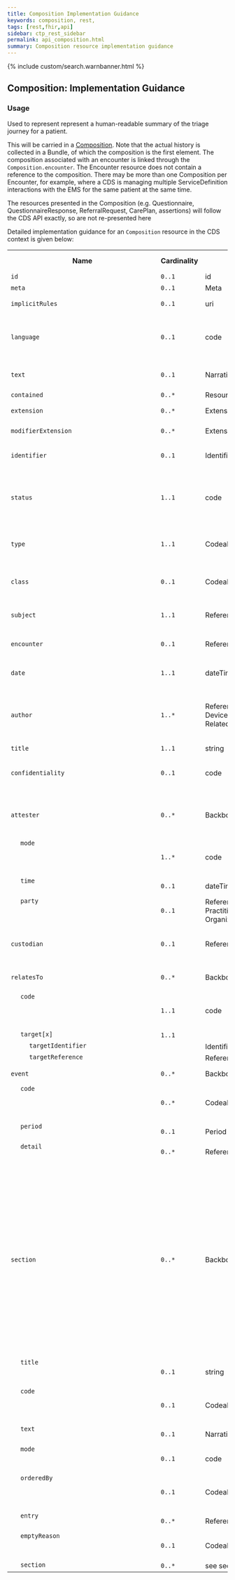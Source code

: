 ```yaml
---
title: Composition Implementation Guidance
keywords: composition, rest,
tags: [rest,fhir,api]
sidebar: ctp_rest_sidebar
permalink: api_composition.html
summary: Composition resource implementation guidance
---
```


{% include custom/search.warnbanner.html %}
<style>
td.sub{
    content: '';
    display: block;
    width: 285px;
    background-image: url(images/tbl_vjoin_end.png);
    background-repeat: no-repeat;
    background-position: 10px 10px;
    padding-left: 30px; 
}
td.sub-sub{
    content: '';
    display: block;
    width: 285px;
    background-image: url(images/tbl_vjoin_end.png);
    background-repeat: no-repeat;
    background-position: 30px 10px;
    padding-left: 50px; 
}
td.sub-sub-sub{
    content: '';
    display: block;
    width: 285px;
    background-image: url(images/tbl_vjoin_end.png);
    background-repeat: no-repeat;
    background-position: 50px 10px;
    padding-left: 70px;
}
</style>

## Composition: Implementation Guidance ##

### Usage ###

Used to represent represent a human-readable summary of the triage journey for a patient.

This will be carried in a [Composition](http://hl7.org/fhir/stu3/composition.html).  Note that the actual history is collected in a Bundle, of which the composition is the first element.  The composition associated with an encounter is linked through the `Composition.encounter`.  The Encounter resource does not contain a reference to the composition.  There may be more than one Composition per Encounter, for example, where a CDS is managing multiple ServiceDefinition interactions with the EMS for the same patient at the same time.

The resources presented in the Composition (e.g. Questionnaire, QuestionnaireResponse, ReferralRequest, CarePlan, assertions) will follow the CDS API exactly, so are not re-presented here

Detailed implementation guidance for an `Composition` resource in the CDS context is given below:  


<table style="min-width:100%;width:100%">
<tr>
    <th style="width:10%;">Name</th>
    <th style="width:5%;">Cardinality</th>
    <th style="width:10%;">Type</th>
      <th style="width:38%;">FHIR Documentation</th>
   <th style="width:37%;">CDS Implementation Guidance</th>
</tr>
<tr>
  <td><code>id</code></td>
    <td><code>0..1</code></td>
    <td>id</td>
    <td>Logical id of this artifact</td>
	<td></td>
</tr>
<tr>
  <td><code>meta</code></td>
    <td><code>0..1</code></td>
    <td>Meta</td>
    <td>Metadata about the resource</td>
    <td></td>
</tr>
<tr>
  <td><code>implicitRules</code></td>
    <td><code>0..1</code></td>
    <td>uri</td>
    <td>A set of rules under which this content was created</td>
    <td></td>
</tr>
<tr>
  <td><code>language</code></td>
    <td><code>0..1</code></td>
    <td>code</td>
    <td>Language of the resource content. <br/> 
    <a href="http://hl7.org/fhir/stu3/valueset-languages.html">Common Languages</a> (Extensible but limited to All Languages)</td>
	<td></td>
</tr>
<tr>
  <td><code>text</code></td>
    <td><code>0..1</code></td>
    <td>Narrative</td>
    <td>Text summary of the resource, for human interpretation</td>
	<td></td>
</tr>
<tr>
  <td><code>contained</code></td>
    <td><code>0..*</code></td>
    <td>Resource</td>
    <td>Contained, inline Resources</td>
	<td></td>
</tr>
<tr>
  <td><code>extension</code></td>
    <td><code>0..*</code></td>
    <td>Extension</td>
    <td>Additional Content defined by implementations</td>
	<td></td>
</tr>
<tr>
  <td><code>modifierExtension</code></td>
    <td><code>0..*</code></td>
    <td>Extension</td>
    <td>Extensions that cannot be ignored</td>
	<td></td>
</tr>
<tr>
  <td><code>identifier</code></td>
    <td><code>0..1</code></td>
    <td>Identifier</td>
    <td>Logical identifier of composition (version-independent)</td>
    <td>To be assigned by the EMS</td>
</tr>
<tr>
  <td><code>status</code></td>
    <td><code>1..1</code></td>
    <td>code</td>
    <td>preliminary | final | amended | entered-in-error<br>
CompositionStatus (Required)</td>
    <td>At the end of encounter, will normally be <code>final</code> - this may be amended after the end of the encounter.</td>
</tr>
<tr>
  <td><code>type</code></td>
    <td><code>1..1</code></td>
    <td>CodeableConcept</td>
    <td>Kind of composition (LOINC if possible)<br>
FHIR Document Type Codes (Preferred)</td>
    <td></td>
</tr>
<tr>
  <td><code>class</code></td>
    <td><code>0..1</code></td>
    <td>CodeableConcept</td>
    <td>Categorization of Composition<br>
FHIR Document Class Codes (Example)</td>
    <td></td>
</tr>
<tr>
  <td><code>subject</code></td>
    <td><code>1..1</code></td>
    <td>Reference(Any)</td>
    <td>Who and/or what the composition is about</td>
    <td>This MUST be a reference to the Patient resource</td>
</tr>
<tr>
  <td><code>encounter</code></td>
    <td><code>0..1</code></td>
    <td>Reference(Encounter)</td>
    <td>Context of the Composition</td>
    <td>This MUST be a reference to the Encounter resource</td>
</tr>
<tr>
  <td><code>date</code></td>
    <td><code>1..1</code></td>
    <td>dateTime</td>
    <td>Composition editing time</td>
    <td>This will be the date/time at the end of the triage journey</td>
</tr>
<tr>
  <td><code>author</code></td>
    <td><code>1..*</code></td>
    <td>Reference(Practitioner | Device | Patient | RelatedPerson)</td>
    <td>Who and/or what authored the composition</td>
    <td>This MUST be a reference to a Device resource, representing the EMS which is responsible for the encounter</td>
</tr>
<tr>
  <td><code>title</code></td>
    <td><code>1..1</code></td>
    <td>string</td>
    <td>Human Readable name/title</td>
    <td></td>
</tr>
<tr>
    <td><code>confidentiality</code></td>
    <td><code>0..1</code></td>
    <td>code</td>
    <td>As defined by affinity domain<br>
ConfidentialityClassification (Required)</td>
    <td>This will be determined by the EMS, and usually hold the value <code>Normal</code></td>
</tr>
<tr>
    <td><code>attester</code></td>
    <td><code>0..*</code></td>
    <td>BackboneElement</td>
    <td>Attests to accuracy of composition</td>
    <td>Should only be present if the composition has been presented to a user for attestation of completeness</td>
</tr>
<tr>
    <td class="sub"><code>mode</code></td>
    <td><code>1..*</code></td>
    <td>code</td>
    <td>personal | professional | legal | official<br>
CompositionAttestationMode (Required)</td>
    <td></td>
</tr>
<tr>
    <td class="sub"><code>time</code></td>
    <td><code>0..1</code></td>
    <td>dateTime</td>
    <td>When the composition was attested</td>
    <td></td>
</tr>
<tr>
    <td class="sub"><code>party</code></td>
    <td><code>0..1</code></td>
    <td>Reference(Patient | Practitioner | Organization)</td>
    <td>Who attested the composition</td>
    <td></td>
</tr>
<tr>
    <td><code>custodian</code></td>
    <td><code>0..1</code></td>
    <td>Reference(Organization)</td>
    <td>Organization which maintains the composition</td>
    <td>A reference to the Organisation that is responsible for the EMS</td>
</tr>
<tr>
    <td><code>relatesTo</code></td>
    <td><code>0..*</code></td>
    <td>BackboneElement</td>
    <td>Relationships to other compositions/documents</td>
    <td>Typically only a replacement, in case of update</td>
</tr>
<tr>
    <td class="sub"><code>code</code></td>
    <td><code>1..1</code></td>
    <td>code</td>
    <td>replaces | transforms | signs | appends<br>
DocumentRelationshipType (Required)</td>
    <td></td>
</tr>
<tr>
    <td class="sub"><code>target[x]</code></td>
    <td><code>1..1</code></td>
    <td></td>
    <td>Target of the relationship</td>
    <td></td>
</tr>
<tr>
    <td class="sub-sub"><code>targetIdentifier</code></td>
    <td></td>
    <td>Identifier</td>
    <td></td>
    <td></td>
</tr>
<tr>
    <td class="sub-sub"><code>targetReference</code></td>
    <td></td>
    <td>Reference(Composition)</td>
    <td></td>
    <td></td>
</tr>
<tr>
    <td><code>event</code></td>
    <td><code>0..*</code></td>
    <td>BackboneElement</td>
    <td>The clinical service(s) being documented</td>
    <td>Not to be populated</td>
</tr>
<tr>
    <td class="sub"><code>code</code></td>
    <td><code>0..*</code></td>
    <td>CodeableConcept</td>
    <td>Code(s) that apply to the event being documented<br>
v3 Code System ActCode (Example)</td>
    <td></td>
</tr>
<tr>
    <td class="sub"><code>period</code></td>
    <td><code>0..1</code></td>
    <td>Period</td>
    <td>The period covered by the documentation</td>
    <td></td>
</tr>
<tr>
    <td class="sub"><code>detail</code></td>
    <td><code>0..*</code></td>
    <td>Reference(Any)</td>
    <td>The event(s) being documented</td>
    <td></td>
</tr>
<tr>
    <td><code>section</code></td>
    <td><code>0..*</code></td>
    <td>BackboneElement</td>
    <td>Composition is broken into sections<br>
+ A section must at least one of text, entries, or sub-sections<br>
+ A section can only have an emptyReason if it is empty</td>
    <td>It is recommended that each <code>$evaluate</code> interaction is documented in a separate section.  This will document the Questionnaire & QuestionnaireResponse resources for that interaction, as well as the assertions generated during that interaction, and any CarePlans presented.  In addition, if interim results are presented, these should be included in each interaction. The result of the interaction will also be presented as a separate section.</td>
</tr>
<tr>
    <td class="sub"><code>title</code></td>
    <td><code>0..1</code></td>
    <td>string</td>
    <td>Label for section (e.g. for ToC)</td>
    <td>This can be 'Result' or similar for the final section.</td>
</tr>
<tr>
    <td class="sub"><code>code</code></td>
    <td><code>0..1</code></td>
    <td>CodeableConcept</td>
    <td>Classification of section (recommended)<br>
Document Section Codes (Example)</td>
    <td></td>
</tr>
<tr>
    <td class="sub"><code>text</code></td>
    <td><code>0..1</code></td>
    <td>Narrative</td>
    <td>Text summary of the section, for human interpretation</td>
    <td></td>
</tr>
<tr>
    <td class="sub"><code>mode</code></td>
    <td><code>0..1</code></td>
    <td>code</td>
    <td>working | snapshot | changes<br>
ListMode (Required)</td>
    <td></td>
</tr>
<tr>
    <td class="sub"><code>orderedBy</code></td>
    <td><code>0..1</code></td>
    <td>CodeableConcept</td>
    <td>Order of section entries<br>
List Order Codes (Preferred)</td>
    <td>The sections should be presented in date/time order of the patient journey</td>
</tr>
<tr>
    <td class="sub"><code>entry</code></td>
    <td><code>0..*</code></td>
    <td>Reference(Any)</td>
    <td>A reference to data that supports this section</td>
    <td></td>
</tr>
<tr>
    <td class="sub"><code>emptyReason</code></td>
    <td><code>0..1</code></td>
    <td>CodeableConcept</td>
    <td>Why the section is empty<br>
List Empty Reasons (Preferred)</td>
    <td></td>
</tr>
<tr>
    <td class="sub"><code>section</code></td>
    <td><code>0..*</code></td>
    <td>see section</td>
    <td>Nested Section</td>
    <td></td>
</tr>
</table>

<!--stackedit_data:
eyJoaXN0b3J5IjpbODQ4OTUyMjczLC0xMzMwNzE1ODY5LDE3Nj
A2NDc0MzEsLTE2NTY2NTg4OTEsLTEwMTYwMjgyNDRdfQ==
-->